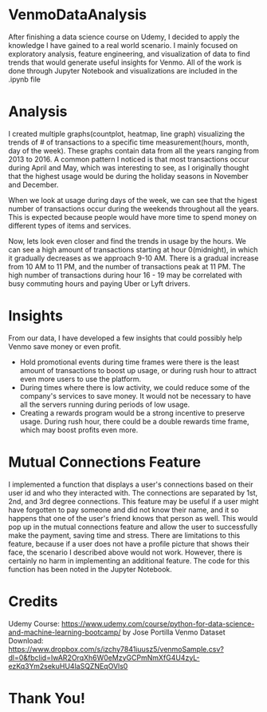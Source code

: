 # VenmoDataAnalysis
After finishing a data science course on Udemy, I decided to apply the knowledge I have gained to a real world scenario. I mainly focused on exploratory analysis, feature engineering, and visualization of data to find trends that would generate useful insights for Venmo. All of the work is done through Jupyter Notebook and visualizations are included in the .ipynb file 

# Analysis 
I created multiple graphs(countplot, heatmap, line graph) visualizing the trends of # of transactions to a specific time measurement(hours, month, day of the week). These graphs contain data from all the years ranging from 2013 to 2016. A common pattern I noticed is that most transactions occur during April and May, which was interesting to see, as I originally thought that the highest usage would be during the holiday seasons in November and December. 

When we look at usage during days of the week, we can see that the higest number of transactions occur during the weekends throughout all the years. This is expected because people would have more time to spend money on different types of items and services. 

Now, lets look even closer and find the trends in usage by the hours. We can see a high amount of transactions starting at hour 0(midnight), in which it gradually decreases as we approach 9-10 AM. There is a gradual increase from 10 AM to 11 PM, and the number of transactions peak at 11 PM. The high number of transactions during hour 16 - 19 may be correlated with busy commuting hours and paying Uber or Lyft drivers. 

# Insights
From our data, I have developed a few insights that could possibly help Venmo save money or even profit. 
- Hold promotional events during time frames were there is the least amount of transactions to boost up usage, or during rush hour to attract even more users to use the platform. 
- During times where there is low activity, we could reduce some of the company's services to save money. It would not be necessary to have all the servers running during periods of low usage. 
- Creating a rewards program would be a strong incentive to preserve usage. During rush hour, there could be a double rewards time frame, which may boost profits even more. 

# Mutual Connections Feature
I implemented a function that displays a user's connections based on their user id and who they interacted with. The connections are separated by 1st, 2nd, and 3rd degree connections. This feature may be useful if a user might have forgotten to pay someone and did not know their name, and it so happens that one of the user's friend knows that person as well. This would pop up in the mutual connections feature and allow the user to successfully make the payment, saving time and stress. There are limitations to this feature, because if a user does not have a profile picture that shows their face, the scenario I described above would not work. However, there is certainly no harm in implementing an additional feature. The code for this function has been noted in the Jupyter Notebook. 

# Credits
Udemy Course: https://www.udemy.com/course/python-for-data-science-and-machine-learning-bootcamp/ by Jose Portilla 
Venmo Dataset Download: https://www.dropbox.com/s/izchy7841iuusz5/venmoSample.csv?dl=0&fbclid=IwAR2OrqXh6W0eMzyGCPmNmXfG4U4zyL-ezKq3Ym2sekuHU4laSQZNEqOVls0

# Thank You! 
